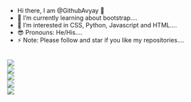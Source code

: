 - Hi there, I am @GithubAvyay 👋
- 🌱 I’m currently learning about bootstrap....
- 👀 I’m interested in CSS, Python, Javascript and HTML....
- 😎 Pronouns: He/His....
- ⚡ Note: Please follow and star if you like my repositories....

<br>
<img src='https://github-readme-stats.vercel.app/api?username=GithubAvyay&show_icons=true&theme=merko&count_private=true&line_height=40' align="left" />
<br>
<img src='https://github-readme-stats.vercel.app/api/top-langs/?username=GithubAvyay&theme=tokyonight&hide_langs_below=4' align="middle" />
<br>
<img src='https://github-readme-stats.vercel.app/api?username=123452123-codr&show_icons=true&theme=merko&count_private=true&line_height=40' align="left" />
<br>
<img src='https://github-readme-stats.vercel.app/api/top-langs/?username=123452123-codr&theme=tokyonight&hide_langs_below=4' align="middle" />
<br>
<img src='https://github-readme-stats.vercel.app/api?username=Anjor-Srivastava&show_icons=true&theme=merko&count_private=true&line_height=40' align="left" />
<br>
<img src='https://github-readme-stats.vercel.app/api/top-langs/?username
